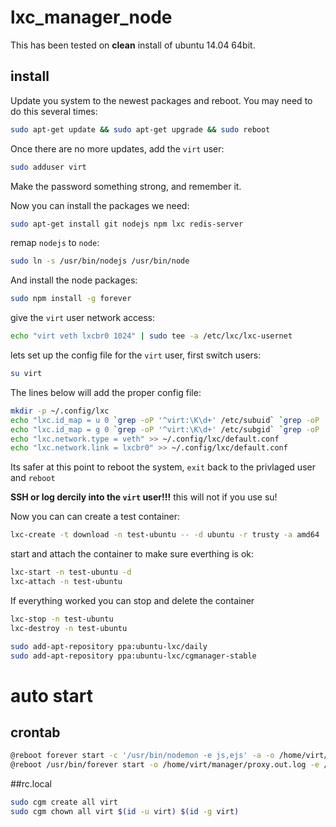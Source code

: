 # lxc_manager_node
This has been tested on **clean** install of ubuntu 14.04 64bit.

## install
Update you system to the newest packages and reboot. You may need to do this several times:
```bash
sudo apt-get update && sudo apt-get upgrade && sudo reboot
```

Once there are no more updates, add the `virt` user:
```bash
sudo adduser virt
```
Make the password something strong, and remember it.

Now you can install the packages we need:
```bash
sudo apt-get install git nodejs npm lxc redis-server
```

remap `nodejs` to `node`:
```bash
sudo ln -s /usr/bin/nodejs /usr/bin/node
```

And install the node packages:
```bash
sudo npm install -g forever
```
give the `virt` user network access:
```bash
echo "virt veth lxcbr0 1024" | sudo tee -a /etc/lxc/lxc-usernet
```

lets set up the config file for the `virt` user, first switch users:
```bash
su virt
```

The lines below will add the proper config file:
```bash
mkdir -p ~/.config/lxc
echo "lxc.id_map = u 0 `grep -oP '^virt:\K\d+' /etc/subuid` `grep -oP '^virt:\d+:\K\d+' /etc/subuid`" > ~/.config/lxc/default.conf
echo "lxc.id_map = g 0 `grep -oP '^virt:\K\d+' /etc/subgid` `grep -oP '^virt:\d+:\K\d+' /etc/subgid`" >> ~/.config/lxc/default.conf
echo "lxc.network.type = veth" >> ~/.config/lxc/default.conf
echo "lxc.network.link = lxcbr0" >> ~/.config/lxc/default.conf
```
Its safer at this point to reboot the system, `exit` back to the privlaged user and `reboot`

**SSH or log dercily into the `virt` user!!!** this will not if you use su!

Now you can can create a test container:
```bash
lxc-create -t download -n test-ubuntu -- -d ubuntu -r trusty -a amd64
```
start and attach the container to make sure everthing is ok:
```bash
lxc-start -n test-ubuntu -d
lxc-attach -n test-ubuntu
```
If everything worked you can stop and delete the container
```bash
lxc-stop -n test-ubuntu
lxc-destroy -n test-ubuntu
```


```bash
sudo add-apt-repository ppa:ubuntu-lxc/daily
sudo add-apt-repository ppa:ubuntu-lxc/cgmanager-stable 
```
# auto start
## crontab
```bash
@reboot forever start -c '/usr/bin/nodemon -e js,ejs' -a -o /home/virt/manager/proxy.out.log -e /home/virt/manager/proxy.err.log /home/virt/manager/bin/www
@reboot /usr/bin/forever start -o /home/virt/manager/proxy.out.log -e /home/virt/manager/proxy.err.log /home/virt/manager/app.js
```

##rc.local
```bash
sudo cgm create all virt
sudo cgm chown all virt $(id -u virt) $(id -g virt)
```
